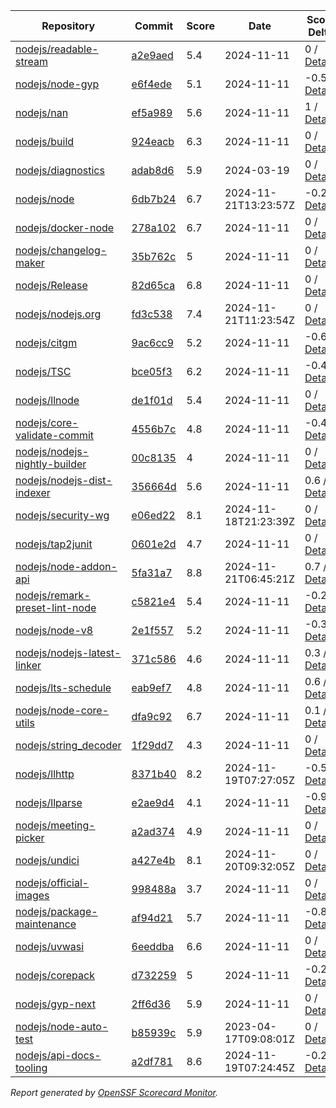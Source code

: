 <!-- OPENSSF-SCORECARD-MONITOR:START -->

| Repository | Commit | Score | Date | Score Delta | Report | StepSecurity |
| -- | -- | -- | -- | -- | -- | -- |
| [nodejs/readable-stream](https://github.com/nodejs/readable-stream) | [a2e9aed](https://github.com/nodejs/readable-stream/commit/a2e9aedf4aeee4a5e4d8efcb175edb67e2817eaa) | 5.4 | 2024-11-11 | 0 / [Details](https://ossf.github.io/scorecard-visualizer/#/projects/github.com/nodejs/readable-stream/compare/a2e9aedf4aeee4a5e4d8efcb175edb67e2817eaa/a2e9aedf4aeee4a5e4d8efcb175edb67e2817eaa) | [View](https://ossf.github.io/scorecard-visualizer/#/projects/github.com/nodejs/readable-stream/commit/a2e9aedf4aeee4a5e4d8efcb175edb67e2817eaa) | [Fix it](https://app.stepsecurity.io/securerepo?repo=nodejs/readable-stream) |
| [nodejs/node-gyp](https://github.com/nodejs/node-gyp) | [e6f4ede](https://github.com/nodejs/node-gyp/commit/e6f4ede10cca28e9edeaa85d7830914c5d1499c7) | 5.1 | 2024-11-11 | -0.5 / [Details](https://ossf.github.io/scorecard-visualizer/#/projects/github.com/nodejs/node-gyp/compare/e6f4ede10cca28e9edeaa85d7830914c5d1499c7/e6f4ede10cca28e9edeaa85d7830914c5d1499c7) | [View](https://ossf.github.io/scorecard-visualizer/#/projects/github.com/nodejs/node-gyp/commit/e6f4ede10cca28e9edeaa85d7830914c5d1499c7) | [Fix it](https://app.stepsecurity.io/securerepo?repo=nodejs/node-gyp) |
| [nodejs/nan](https://github.com/nodejs/nan) | [ef5a989](https://github.com/nodejs/nan/commit/ef5a98900ad056f9fb1ff52732fa496cf5405f1f) | 5.6 | 2024-11-11 | 1 / [Details](https://ossf.github.io/scorecard-visualizer/#/projects/github.com/nodejs/nan/compare/4d1d74e0a9ea8fa8091b88e45dc57e4c7eb9cdf7/ef5a98900ad056f9fb1ff52732fa496cf5405f1f) | [View](https://ossf.github.io/scorecard-visualizer/#/projects/github.com/nodejs/nan/commit/ef5a98900ad056f9fb1ff52732fa496cf5405f1f) | [Fix it](https://app.stepsecurity.io/securerepo?repo=nodejs/nan) |
| [nodejs/build](https://github.com/nodejs/build) | [924eacb](https://github.com/nodejs/build/commit/924eacbaf8444248d9e93afacebc006b1dd0eec3) | 6.3 | 2024-11-11 | 0 / [Details](https://ossf.github.io/scorecard-visualizer/#/projects/github.com/nodejs/build/compare/62a7c769f6aee5537efaa40083851af9295f01a8/924eacbaf8444248d9e93afacebc006b1dd0eec3) | [View](https://ossf.github.io/scorecard-visualizer/#/projects/github.com/nodejs/build/commit/924eacbaf8444248d9e93afacebc006b1dd0eec3) | [Fix it](https://app.stepsecurity.io/securerepo?repo=nodejs/build) |
| [nodejs/diagnostics](https://github.com/nodejs/diagnostics) | [adab8d6](https://github.com/nodejs/diagnostics/commit/adab8d62aca9e47928570c29e7e5908a0f825039) | 5.9 | 2024-03-19 | 0 / [Details](https://ossf.github.io/scorecard-visualizer/#/projects/github.com/nodejs/diagnostics/compare/adab8d62aca9e47928570c29e7e5908a0f825039/adab8d62aca9e47928570c29e7e5908a0f825039) | [View](https://ossf.github.io/scorecard-visualizer/#/projects/github.com/nodejs/diagnostics/commit/adab8d62aca9e47928570c29e7e5908a0f825039) | [Fix it](https://app.stepsecurity.io/securerepo?repo=nodejs/diagnostics) |
| [nodejs/node](https://github.com/nodejs/node) | [6db7b24](https://github.com/nodejs/node/commit/6db7b2422dfee56af15ff6ca895587d36c6683c6) | 6.7 | 2024-11-21T13:23:57Z | -0.2 / [Details](https://ossf.github.io/scorecard-visualizer/#/projects/github.com/nodejs/node/compare/17fd32790ad5e229c54617dc36de434fbf41a199/6db7b2422dfee56af15ff6ca895587d36c6683c6) | [View](https://ossf.github.io/scorecard-visualizer/#/projects/github.com/nodejs/node/commit/6db7b2422dfee56af15ff6ca895587d36c6683c6) | [Fix it](https://app.stepsecurity.io/securerepo?repo=nodejs/node) |
| [nodejs/docker-node](https://github.com/nodejs/docker-node) | [278a102](https://github.com/nodejs/docker-node/commit/278a10215cfeffb24acbd4875b34b0dceeb9c6f5) | 6.7 | 2024-11-11 | 0 / [Details](https://ossf.github.io/scorecard-visualizer/#/projects/github.com/nodejs/docker-node/compare/325606f2b43ff922bc5cda93e36f69184213f80c/278a10215cfeffb24acbd4875b34b0dceeb9c6f5) | [View](https://ossf.github.io/scorecard-visualizer/#/projects/github.com/nodejs/docker-node/commit/278a10215cfeffb24acbd4875b34b0dceeb9c6f5) | [Fix it](https://app.stepsecurity.io/securerepo?repo=nodejs/docker-node) |
| [nodejs/changelog-maker](https://github.com/nodejs/changelog-maker) | [35b762c](https://github.com/nodejs/changelog-maker/commit/35b762c78ae5beb7dbe0cacca41717ddb29a3484) | 5 | 2024-11-11 | 0 / [Details](https://ossf.github.io/scorecard-visualizer/#/projects/github.com/nodejs/changelog-maker/compare/35b762c78ae5beb7dbe0cacca41717ddb29a3484/35b762c78ae5beb7dbe0cacca41717ddb29a3484) | [View](https://ossf.github.io/scorecard-visualizer/#/projects/github.com/nodejs/changelog-maker/commit/35b762c78ae5beb7dbe0cacca41717ddb29a3484) | [Fix it](https://app.stepsecurity.io/securerepo?repo=nodejs/changelog-maker) |
| [nodejs/Release](https://github.com/nodejs/Release) | [82d65ca](https://github.com/nodejs/Release/commit/82d65caf1373a8f5c78dd7869a0fc8b796c974f8) | 6.8 | 2024-11-11 | 0 / [Details](https://ossf.github.io/scorecard-visualizer/#/projects/github.com/nodejs/Release/compare/3c1837b1bc5d5a216de5187bae25a578fc3b0b21/82d65caf1373a8f5c78dd7869a0fc8b796c974f8) | [View](https://ossf.github.io/scorecard-visualizer/#/projects/github.com/nodejs/Release/commit/82d65caf1373a8f5c78dd7869a0fc8b796c974f8) | [Fix it](https://app.stepsecurity.io/securerepo?repo=nodejs/Release) |
| [nodejs/nodejs.org](https://github.com/nodejs/nodejs.org) | [fd3c538](https://github.com/nodejs/nodejs.org/commit/fd3c538884419849cc4a5b2bd7447152a3203938) | 7.4 | 2024-11-21T11:23:54Z | 0 / [Details](https://ossf.github.io/scorecard-visualizer/#/projects/github.com/nodejs/nodejs.org/compare/f116efe39e942f67b302b3e9853c823a9beff92d/fd3c538884419849cc4a5b2bd7447152a3203938) | [View](https://ossf.github.io/scorecard-visualizer/#/projects/github.com/nodejs/nodejs.org/commit/fd3c538884419849cc4a5b2bd7447152a3203938) | [Fix it](https://app.stepsecurity.io/securerepo?repo=nodejs/nodejs.org) |
| [nodejs/citgm](https://github.com/nodejs/citgm) | [9ac6cc9](https://github.com/nodejs/citgm/commit/9ac6cc9159697eade2fa3725e3117982260a7209) | 5.2 | 2024-11-11 | -0.6 / [Details](https://ossf.github.io/scorecard-visualizer/#/projects/github.com/nodejs/citgm/compare/9ac6cc9159697eade2fa3725e3117982260a7209/9ac6cc9159697eade2fa3725e3117982260a7209) | [View](https://ossf.github.io/scorecard-visualizer/#/projects/github.com/nodejs/citgm/commit/9ac6cc9159697eade2fa3725e3117982260a7209) | [Fix it](https://app.stepsecurity.io/securerepo?repo=nodejs/citgm) |
| [nodejs/TSC](https://github.com/nodejs/TSC) | [bce05f3](https://github.com/nodejs/TSC/commit/bce05f3237079856ef8fb5e97d819e9a2b08bbcf) | 6.2 | 2024-11-11 | -0.4 / [Details](https://ossf.github.io/scorecard-visualizer/#/projects/github.com/nodejs/TSC/compare/b491cfb0d506fad7a50728dddc6430bbafba9a84/bce05f3237079856ef8fb5e97d819e9a2b08bbcf) | [View](https://ossf.github.io/scorecard-visualizer/#/projects/github.com/nodejs/TSC/commit/bce05f3237079856ef8fb5e97d819e9a2b08bbcf) | [Fix it](https://app.stepsecurity.io/securerepo?repo=nodejs/TSC) |
| [nodejs/llnode](https://github.com/nodejs/llnode) | [de1f01d](https://github.com/nodejs/llnode/commit/de1f01d70a5c58111dd873d340f898023e4e8fe6) | 5.4 | 2024-11-11 | 0 / [Details](https://ossf.github.io/scorecard-visualizer/#/projects/github.com/nodejs/llnode/compare/de1f01d70a5c58111dd873d340f898023e4e8fe6/de1f01d70a5c58111dd873d340f898023e4e8fe6) | [View](https://ossf.github.io/scorecard-visualizer/#/projects/github.com/nodejs/llnode/commit/de1f01d70a5c58111dd873d340f898023e4e8fe6) | [Fix it](https://app.stepsecurity.io/securerepo?repo=nodejs/llnode) |
| [nodejs/core-validate-commit](https://github.com/nodejs/core-validate-commit) | [4556b7c](https://github.com/nodejs/core-validate-commit/commit/4556b7ced175f8802ef32a0cb1af273e9bab5c24) | 4.8 | 2024-11-11 | -0.4 / [Details](https://ossf.github.io/scorecard-visualizer/#/projects/github.com/nodejs/core-validate-commit/compare/4556b7ced175f8802ef32a0cb1af273e9bab5c24/4556b7ced175f8802ef32a0cb1af273e9bab5c24) | [View](https://ossf.github.io/scorecard-visualizer/#/projects/github.com/nodejs/core-validate-commit/commit/4556b7ced175f8802ef32a0cb1af273e9bab5c24) | [Fix it](https://app.stepsecurity.io/securerepo?repo=nodejs/core-validate-commit) |
| [nodejs/nodejs-nightly-builder](https://github.com/nodejs/nodejs-nightly-builder) | [00c8135](https://github.com/nodejs/nodejs-nightly-builder/commit/00c8135102b0e272ed1d8950845a5412cc9bc237) | 4 | 2024-11-11 | 0 / [Details](https://ossf.github.io/scorecard-visualizer/#/projects/github.com/nodejs/nodejs-nightly-builder/compare/00c8135102b0e272ed1d8950845a5412cc9bc237/00c8135102b0e272ed1d8950845a5412cc9bc237) | [View](https://ossf.github.io/scorecard-visualizer/#/projects/github.com/nodejs/nodejs-nightly-builder/commit/00c8135102b0e272ed1d8950845a5412cc9bc237) | [Fix it](https://app.stepsecurity.io/securerepo?repo=nodejs/nodejs-nightly-builder) |
| [nodejs/nodejs-dist-indexer](https://github.com/nodejs/nodejs-dist-indexer) | [356664d](https://github.com/nodejs/nodejs-dist-indexer/commit/356664d5a3e5a34e0f96cad4c777de67bb872a6e) | 5.6 | 2024-11-11 | 0.6 / [Details](https://ossf.github.io/scorecard-visualizer/#/projects/github.com/nodejs/nodejs-dist-indexer/compare/91d60f11e1762b0f4f5c51bbd9886147355b952a/356664d5a3e5a34e0f96cad4c777de67bb872a6e) | [View](https://ossf.github.io/scorecard-visualizer/#/projects/github.com/nodejs/nodejs-dist-indexer/commit/356664d5a3e5a34e0f96cad4c777de67bb872a6e) | [Fix it](https://app.stepsecurity.io/securerepo?repo=nodejs/nodejs-dist-indexer) |
| [nodejs/security-wg](https://github.com/nodejs/security-wg) | [e06ed22](https://github.com/nodejs/security-wg/commit/e06ed22dd1801a5054757bdaf2ab79afa169a5bb) | 8.1 | 2024-11-18T21:23:39Z | 0 / [Details](https://ossf.github.io/scorecard-visualizer/#/projects/github.com/nodejs/security-wg/compare/26cf94dd6bd22393449e1fbf2dcf975fd71cb82c/e06ed22dd1801a5054757bdaf2ab79afa169a5bb) | [View](https://ossf.github.io/scorecard-visualizer/#/projects/github.com/nodejs/security-wg/commit/e06ed22dd1801a5054757bdaf2ab79afa169a5bb) | [Fix it](https://app.stepsecurity.io/securerepo?repo=nodejs/security-wg) |
| [nodejs/tap2junit](https://github.com/nodejs/tap2junit) | [0601e2d](https://github.com/nodejs/tap2junit/commit/0601e2df056c9a6625eba78c627eab405d09caa8) | 4.7 | 2024-11-11 | 0 / [Details](https://ossf.github.io/scorecard-visualizer/#/projects/github.com/nodejs/tap2junit/compare/0601e2df056c9a6625eba78c627eab405d09caa8/0601e2df056c9a6625eba78c627eab405d09caa8) | [View](https://ossf.github.io/scorecard-visualizer/#/projects/github.com/nodejs/tap2junit/commit/0601e2df056c9a6625eba78c627eab405d09caa8) | [Fix it](https://app.stepsecurity.io/securerepo?repo=nodejs/tap2junit) |
| [nodejs/node-addon-api](https://github.com/nodejs/node-addon-api) | [5fa31a7](https://github.com/nodejs/node-addon-api/commit/5fa31a718d87fd805f5d352df1d8d519c3713bb8) | 8.8 | 2024-11-21T06:45:21Z | 0.7 / [Details](https://ossf.github.io/scorecard-visualizer/#/projects/github.com/nodejs/node-addon-api/compare/294a43f8c6a4c79b3295a8f1b83d4782d44cfe74/5fa31a718d87fd805f5d352df1d8d519c3713bb8) | [View](https://ossf.github.io/scorecard-visualizer/#/projects/github.com/nodejs/node-addon-api/commit/5fa31a718d87fd805f5d352df1d8d519c3713bb8) | [Fix it](https://app.stepsecurity.io/securerepo?repo=nodejs/node-addon-api) |
| [nodejs/remark-preset-lint-node](https://github.com/nodejs/remark-preset-lint-node) | [c5821e4](https://github.com/nodejs/remark-preset-lint-node/commit/c5821e4b5da7fea4add6e1b80a2fc175bb4a400d) | 5.4 | 2024-11-11 | -0.2 / [Details](https://ossf.github.io/scorecard-visualizer/#/projects/github.com/nodejs/remark-preset-lint-node/compare/dcd5c0b037927be53f05bf4235914226a5935591/c5821e4b5da7fea4add6e1b80a2fc175bb4a400d) | [View](https://ossf.github.io/scorecard-visualizer/#/projects/github.com/nodejs/remark-preset-lint-node/commit/c5821e4b5da7fea4add6e1b80a2fc175bb4a400d) | [Fix it](https://app.stepsecurity.io/securerepo?repo=nodejs/remark-preset-lint-node) |
| [nodejs/node-v8](https://github.com/nodejs/node-v8) | [2e1f557](https://github.com/nodejs/node-v8/commit/2e1f557df07e5f89aaad4e0b2f60f1e6c4516251) | 5.2 | 2024-11-11 | -0.3 / [Details](https://ossf.github.io/scorecard-visualizer/#/projects/github.com/nodejs/node-v8/compare/2e1f557df07e5f89aaad4e0b2f60f1e6c4516251/2e1f557df07e5f89aaad4e0b2f60f1e6c4516251) | [View](https://ossf.github.io/scorecard-visualizer/#/projects/github.com/nodejs/node-v8/commit/2e1f557df07e5f89aaad4e0b2f60f1e6c4516251) | [Fix it](https://app.stepsecurity.io/securerepo?repo=nodejs/node-v8) |
| [nodejs/nodejs-latest-linker](https://github.com/nodejs/nodejs-latest-linker) | [371c586](https://github.com/nodejs/nodejs-latest-linker/commit/371c586c7b245689a97ef6f6757404a80c318f75) | 4.6 | 2024-11-11 | 0.3 / [Details](https://ossf.github.io/scorecard-visualizer/#/projects/github.com/nodejs/nodejs-latest-linker/compare/5edac5c47c6b3f619bff3e51996dd18796f92c71/371c586c7b245689a97ef6f6757404a80c318f75) | [View](https://ossf.github.io/scorecard-visualizer/#/projects/github.com/nodejs/nodejs-latest-linker/commit/371c586c7b245689a97ef6f6757404a80c318f75) | [Fix it](https://app.stepsecurity.io/securerepo?repo=nodejs/nodejs-latest-linker) |
| [nodejs/lts-schedule](https://github.com/nodejs/lts-schedule) | [eab9ef7](https://github.com/nodejs/lts-schedule/commit/eab9ef75103b4f2741f995d2eb69bb3e0f8ad135) | 4.8 | 2024-11-11 | 0.6 / [Details](https://ossf.github.io/scorecard-visualizer/#/projects/github.com/nodejs/lts-schedule/compare/7ab3417749715bd6665eb840da54a5bea696ecc0/eab9ef75103b4f2741f995d2eb69bb3e0f8ad135) | [View](https://ossf.github.io/scorecard-visualizer/#/projects/github.com/nodejs/lts-schedule/commit/eab9ef75103b4f2741f995d2eb69bb3e0f8ad135) | [Fix it](https://app.stepsecurity.io/securerepo?repo=nodejs/lts-schedule) |
| [nodejs/node-core-utils](https://github.com/nodejs/node-core-utils) | [dfa9c92](https://github.com/nodejs/node-core-utils/commit/dfa9c9201366e9f025034cd40cb5ec9a8968dc9e) | 6.7 | 2024-11-11 | 0.1 / [Details](https://ossf.github.io/scorecard-visualizer/#/projects/github.com/nodejs/node-core-utils/compare/aa25318cd46e3698f59da59bf8e1ed6809da5ada/dfa9c9201366e9f025034cd40cb5ec9a8968dc9e) | [View](https://ossf.github.io/scorecard-visualizer/#/projects/github.com/nodejs/node-core-utils/commit/dfa9c9201366e9f025034cd40cb5ec9a8968dc9e) | [Fix it](https://app.stepsecurity.io/securerepo?repo=nodejs/node-core-utils) |
| [nodejs/string_decoder](https://github.com/nodejs/string_decoder) | [1f29dd7](https://github.com/nodejs/string_decoder/commit/1f29dd715a6c829da89e869af7dafc231c20ed9f) | 4.3 | 2024-11-11 | 0 / [Details](https://ossf.github.io/scorecard-visualizer/#/projects/github.com/nodejs/string_decoder/compare/1f29dd715a6c829da89e869af7dafc231c20ed9f/1f29dd715a6c829da89e869af7dafc231c20ed9f) | [View](https://ossf.github.io/scorecard-visualizer/#/projects/github.com/nodejs/string_decoder/commit/1f29dd715a6c829da89e869af7dafc231c20ed9f) | [Fix it](https://app.stepsecurity.io/securerepo?repo=nodejs/string_decoder) |
| [nodejs/llhttp](https://github.com/nodejs/llhttp) | [8371b40](https://github.com/nodejs/llhttp/commit/8371b40077c0177d743bb3dfed7e2b56cba18328) | 8.2 | 2024-11-19T07:27:05Z | -0.5 / [Details](https://ossf.github.io/scorecard-visualizer/#/projects/github.com/nodejs/llhttp/compare/8371b40077c0177d743bb3dfed7e2b56cba18328/8371b40077c0177d743bb3dfed7e2b56cba18328) | [View](https://ossf.github.io/scorecard-visualizer/#/projects/github.com/nodejs/llhttp/commit/8371b40077c0177d743bb3dfed7e2b56cba18328) | [Fix it](https://app.stepsecurity.io/securerepo?repo=nodejs/llhttp) |
| [nodejs/llparse](https://github.com/nodejs/llparse) | [e2ae9d4](https://github.com/nodejs/llparse/commit/e2ae9d4446c58c9508a2904e45bf6b1161287131) | 4.1 | 2024-11-11 | -0.9 / [Details](https://ossf.github.io/scorecard-visualizer/#/projects/github.com/nodejs/llparse/compare/e2ae9d4446c58c9508a2904e45bf6b1161287131/e2ae9d4446c58c9508a2904e45bf6b1161287131) | [View](https://ossf.github.io/scorecard-visualizer/#/projects/github.com/nodejs/llparse/commit/e2ae9d4446c58c9508a2904e45bf6b1161287131) | [Fix it](https://app.stepsecurity.io/securerepo?repo=nodejs/llparse) |
| [nodejs/meeting-picker](https://github.com/nodejs/meeting-picker) | [a2ad374](https://github.com/nodejs/meeting-picker/commit/a2ad374b844dffc54986b48c5e9bd53544046e21) | 4.9 | 2024-11-11 | 0 / [Details](https://ossf.github.io/scorecard-visualizer/#/projects/github.com/nodejs/meeting-picker/compare/a2ad374b844dffc54986b48c5e9bd53544046e21/a2ad374b844dffc54986b48c5e9bd53544046e21) | [View](https://ossf.github.io/scorecard-visualizer/#/projects/github.com/nodejs/meeting-picker/commit/a2ad374b844dffc54986b48c5e9bd53544046e21) | [Fix it](https://app.stepsecurity.io/securerepo?repo=nodejs/meeting-picker) |
| [nodejs/undici](https://github.com/nodejs/undici) | [a427e4b](https://github.com/nodejs/undici/commit/a427e4b948c4fdae8d86a013565c3929111601b2) | 8.1 | 2024-11-20T09:32:05Z | 0 / [Details](https://ossf.github.io/scorecard-visualizer/#/projects/github.com/nodejs/undici/compare/9c3ed661e77e21eab407771058b0601fa85bb697/a427e4b948c4fdae8d86a013565c3929111601b2) | [View](https://ossf.github.io/scorecard-visualizer/#/projects/github.com/nodejs/undici/commit/a427e4b948c4fdae8d86a013565c3929111601b2) | [Fix it](https://app.stepsecurity.io/securerepo?repo=nodejs/undici) |
| [nodejs/official-images](https://github.com/nodejs/official-images) | [998488a](https://github.com/nodejs/official-images/commit/998488aded6d858b073320b7e0d93903005277c1) | 3.7 | 2024-11-11 | 0 / [Details](https://ossf.github.io/scorecard-visualizer/#/projects/github.com/nodejs/official-images/compare/998488aded6d858b073320b7e0d93903005277c1/998488aded6d858b073320b7e0d93903005277c1) | [View](https://ossf.github.io/scorecard-visualizer/#/projects/github.com/nodejs/official-images/commit/998488aded6d858b073320b7e0d93903005277c1) | [Fix it](https://app.stepsecurity.io/securerepo?repo=nodejs/official-images) |
| [nodejs/package-maintenance](https://github.com/nodejs/package-maintenance) | [af94d21](https://github.com/nodejs/package-maintenance/commit/af94d21ab0d37d51dbf97b76587f90f387783241) | 5.7 | 2024-11-11 | -0.8 / [Details](https://ossf.github.io/scorecard-visualizer/#/projects/github.com/nodejs/package-maintenance/compare/af94d21ab0d37d51dbf97b76587f90f387783241/af94d21ab0d37d51dbf97b76587f90f387783241) | [View](https://ossf.github.io/scorecard-visualizer/#/projects/github.com/nodejs/package-maintenance/commit/af94d21ab0d37d51dbf97b76587f90f387783241) | [Fix it](https://app.stepsecurity.io/securerepo?repo=nodejs/package-maintenance) |
| [nodejs/uvwasi](https://github.com/nodejs/uvwasi) | [6eeddba](https://github.com/nodejs/uvwasi/commit/6eeddbae277693bc022e59e54649ec13eed478c7) | 6.6 | 2024-11-11 | 0 / [Details](https://ossf.github.io/scorecard-visualizer/#/projects/github.com/nodejs/uvwasi/compare/6eeddbae277693bc022e59e54649ec13eed478c7/6eeddbae277693bc022e59e54649ec13eed478c7) | [View](https://ossf.github.io/scorecard-visualizer/#/projects/github.com/nodejs/uvwasi/commit/6eeddbae277693bc022e59e54649ec13eed478c7) | [Fix it](https://app.stepsecurity.io/securerepo?repo=nodejs/uvwasi) |
| [nodejs/corepack](https://github.com/nodejs/corepack) | [d732259](https://github.com/nodejs/corepack/commit/d732259fafde57cb859f970dc9e2b01f656fc47d) | 5 | 2024-11-11 | -0.2 / [Details](https://ossf.github.io/scorecard-visualizer/#/projects/github.com/nodejs/corepack/compare/d732259fafde57cb859f970dc9e2b01f656fc47d/d732259fafde57cb859f970dc9e2b01f656fc47d) | [View](https://ossf.github.io/scorecard-visualizer/#/projects/github.com/nodejs/corepack/commit/d732259fafde57cb859f970dc9e2b01f656fc47d) | [Fix it](https://app.stepsecurity.io/securerepo?repo=nodejs/corepack) |
| [nodejs/gyp-next](https://github.com/nodejs/gyp-next) | [2ff6d36](https://github.com/nodejs/gyp-next/commit/2ff6d360b14d465bad8b26540b5fa1dab5b5942c) | 5.9 | 2024-11-11 | 0 / [Details](https://ossf.github.io/scorecard-visualizer/#/projects/github.com/nodejs/gyp-next/compare/8282f016bc9e4a6ac7c5fa84af1bbc94ec40c3c7/2ff6d360b14d465bad8b26540b5fa1dab5b5942c) | [View](https://ossf.github.io/scorecard-visualizer/#/projects/github.com/nodejs/gyp-next/commit/2ff6d360b14d465bad8b26540b5fa1dab5b5942c) | [Fix it](https://app.stepsecurity.io/securerepo?repo=nodejs/gyp-next) |
| [nodejs/node-auto-test](https://github.com/nodejs/node-auto-test) | [b85939c](https://github.com/nodejs/node-auto-test/commit/b85939c0dc88670c1d3fbed36b5aba01e2c3f4c7) | 5.9 | 2023-04-17T09:08:01Z | 0 / [Details](https://ossf.github.io/scorecard-visualizer/#/projects/github.com/nodejs/node-auto-test/compare/b85939c0dc88670c1d3fbed36b5aba01e2c3f4c7/b85939c0dc88670c1d3fbed36b5aba01e2c3f4c7) | [View](https://ossf.github.io/scorecard-visualizer/#/projects/github.com/nodejs/node-auto-test/commit/b85939c0dc88670c1d3fbed36b5aba01e2c3f4c7) | [Fix it](https://app.stepsecurity.io/securerepo?repo=nodejs/node-auto-test) |
| [nodejs/api-docs-tooling](https://github.com/nodejs/api-docs-tooling) | [a2df781](https://github.com/nodejs/api-docs-tooling/commit/a2df781c176666285b7b9bcb8ffbab99b1c8ed91) | 8.6 | 2024-11-19T07:24:45Z | -0.2 / [Details](https://ossf.github.io/scorecard-visualizer/#/projects/github.com/nodejs/api-docs-tooling/compare/f88ed7adfabf0e28397763868710a55a66c84bd0/a2df781c176666285b7b9bcb8ffbab99b1c8ed91) | [View](https://ossf.github.io/scorecard-visualizer/#/projects/github.com/nodejs/api-docs-tooling/commit/a2df781c176666285b7b9bcb8ffbab99b1c8ed91) | [Fix it](https://app.stepsecurity.io/securerepo?repo=nodejs/api-docs-tooling) |

_Report generated by [OpenSSF Scorecard Monitor](https://github.com/ossf/scorecard-monitor)._

<!-- OPENSSF-SCORECARD-MONITOR:END -->